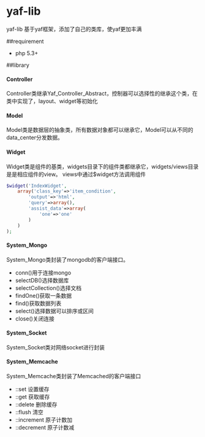 # yaf-lib

yaf-lib 基于yaf框架，添加了自己的类库，使yaf更加丰满

##requirement

- php 5.3+

##library

#### Controller
Controller类继承Yaf_Controller_Abstract，控制器可以选择性的继承这个类，在类中实现了，layout、widget等初始化

#### Model
Model类是数据层的抽象类，所有数据对象都可以继承它，Model可以从不同的data_center分发数据。

#### Widget
Widget类是组件的基类，widgets目录下的组件类都继承它，widgets/views目录是是相应组件的view。
views中通过$widget方法调用组件
```php
$widget('IndexWidget',
    array('class_key'=>'item_condition',
        'output'=>'html',
        'query'=>array(),
        'assist_data'=>array(
            'one'=>'one'
        )
    )
);
```

#### System_Mongo
System_Mongo类封装了mongodb的客户端接口。
* conn()用于连接mongo
* selectDB()选择数据库
* selectCollection()选择文档
* findOne()获取一条数据
* find()获取数据列表
* select()选择数据可以排序或区间
* close()关闭连接

#### System_Socket
System_Socket类对网络socket进行封装

#### System_Memcache
System_Memcache类封装了Memcached的客户端接口
  * ::set 设置缓存
  * ::get 获取缓存
  * ::delete 删除缓存
  * ::flush 清空
  * ::increment 原子计数加
  * ::decrement 原子计数减

